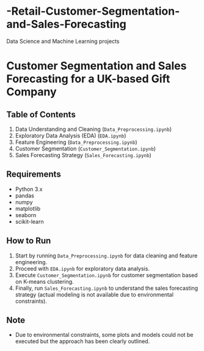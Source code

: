 # -Retail-Customer-Segmentation-and-Sales-Forecasting
Data Science and Machine Learning projects
# Customer Segmentation and Sales Forecasting for a UK-based Gift Company

## Table of Contents
1. Data Understanding and Cleaning (`Data_Preprocessing.ipynb`)
2. Exploratory Data Analysis (EDA) (`EDA.ipynb`)
3. Feature Engineering (`Data_Preprocessing.ipynb`)
4. Customer Segmentation (`Customer_Segmentation.ipynb`)
5. Sales Forecasting Strategy (`Sales_Forecasting.ipynb`)

## Requirements
- Python 3.x
- pandas
- numpy
- matplotlib
- seaborn
- scikit-learn

## How to Run
1. Start by running `Data_Preprocessing.ipynb` for data cleaning and feature engineering.
2. Proceed with `EDA.ipynb` for exploratory data analysis.
3. Execute `Customer_Segmentation.ipynb` for customer segmentation based on K-means clustering.
4. Finally, run `Sales_Forecasting.ipynb` to understand the sales forecasting strategy (actual modeling is not available due to environmental constraints).

## Note
- Due to environmental constraints, some plots and models could not be executed but the approach has been clearly outlined.
